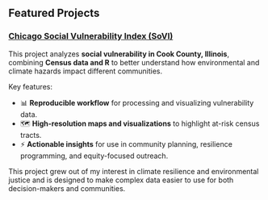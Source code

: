 ## Featured Projects

### [Chicago Social Vulnerability Index (SoVI)](https://github.com/alexlamers/chicago-sovi)
This project analyzes **social vulnerability in Cook County, Illinois**, combining **Census data and R** to better understand how environmental and climate hazards impact different communities.  

Key features:
- 📊 **Reproducible workflow** for processing and visualizing vulnerability data.  
- 🗺️ **High-resolution maps and visualizations** to highlight at-risk census tracts.  
- ⚡ **Actionable insights** for use in community planning, resilience programming, and equity-focused outreach.  

This project grew out of my interest in climate resilience and environmental justice and is designed to make complex data easier to use for both decision-makers and communities.
